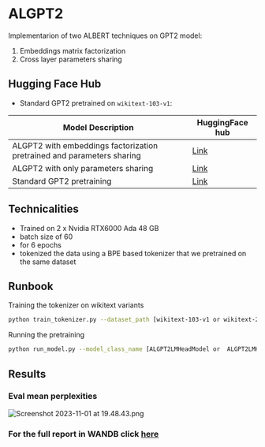 # ALGPT2
Implementarion of two ALBERT techniques on GPT2 model:
1) Embeddings matrix factorization
2) Cross layer parameters sharing

## Hugging Face Hub

- Standard GPT2 pretrained on `wikitext-103-v1`:

| Model Description                                                      | HuggingFace hub                                                                                                                     |
|------------------------------------------------------------------------|-----------------------------------------------------------------------------------------------------------------------------------------|
| ALGPT2 with embeddings factorization pretrained and parameters sharing | [Link](https://huggingface.co/tGhattas/ALGPT2LMHeadModel-default_depth-wikitext-103-v1_factorized_embeds_wandb_dreadful_goblin_92)      |
| ALGPT2 with only parameters sharing                                    | [Link](https://huggingface.co/tGhattas/ALGPT2LMHeadModel-default_depth-wikitext-103-v1_not_factorized_embeds_wandb_ritualistic-mummy-97) |
| Standard GPT2 pretraining                                                | [Link](https://huggingface.co/tGhattas/GPT2LMHeadModel-default_depth-wikitext-103-v1_not_factorized_embeds_wandb_enchanted_bones_98) |

## Technicalities
- Trained on 2 x Nvidia RTX6000 Ada 48 GB
- batch size of 60
- for 6 epochs
- tokenized the data using a BPE based tokenizer that we pretrained on the same dataset

## Runbook
Training the tokenizer on wikitext variants
```bash
python train_tokenizer.py --dataset_path [wikitext-103-v1 or wikitext-2-v1]
```

Running the pretraining
```bash
python run_model.py --model_class_name [ALGPT2LMHeadModel or  ALGPT2LMHeadModel] --batch_size 60 --num_of_epochs 6  --sequence_max_length 256 --learning_rate 0.0006 --device gpu --save_steps 2000 --dataset_path [wikitext-103-v1 or wikitext-2-v1]   --tokenizer_path [wikitext-103-v1 or wikitext-2-v1] [--factorized_embeds]

```

## Results
### Eval mean perplexities
![Screenshot 2023-11-01 at 19.48.43.png](..%2F..%2F..%2F..%2Fvar%2Ffolders%2Fzs%2F88l5vmb519j61fzcjgt5zjl00000gp%2FT%2FTemporaryItems%2FNSIRD_screencaptureui_oJPgUd%2FScreenshot%202023-11-01%20at%2019.48.43.png)
### For the full report in WANDB click [here](https://api.wandb.ai/links/tghattas-team/qd1vaj5y)
